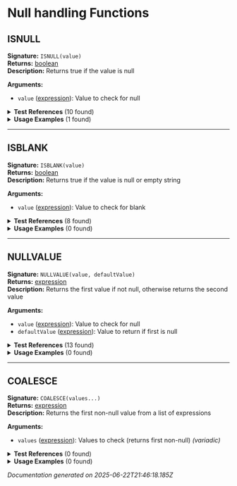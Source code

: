 # Null handling Functions


## ISNULL

**Signature:** `ISNULL(value)`  
**Returns:** [boolean](../types.md#boolean)  
**Description:** Returns true if the value is null

**Arguments:**
- `value` ([expression](../types.md#expression)): Value to check for null


<details>
<summary><strong>Test References</strong> (10 found)</summary>

- **if-function.test.js** (1 reference)
  - [Line 72](/tests/if-function.test.js#L72): `const result = evaluateFormula('IF(ISNULL(revenue), "No revenue", "Has revenue")', testContext);`

- **logical-operators-functions.test.js** (2 references)
  - [Line 97](/tests/logical-operators-functions.test.js#L97): `const result = evaluateFormula('AND(ISNULL(revenue), ISBLANK(note))', testContext);`
  - [Line 102](/tests/logical-operators-functions.test.js#L102): `const result = evaluateFormula('OR(ISNULL(revenue), revenue > 1000)', testContext);`

- **multi-level-relationships.test.js** (1 reference)
  - [Line 129](/tests/multi-level-relationships.test.js#L129): `const result = evaluateFormula('IF(ISNULL(merchant_rel.main_rep_rel.user_rel.status), "No Status", merchant_rel.main_rep_rel.user_rel.status)', multiLevelContext);`

- **null-handling.test.js** (6 references)
  - [Line 12](/tests/null-handling.test.js#L12): `const result = evaluateFormula('ISNULL(note)', testContext);`
  - [Line 17](/tests/null-handling.test.js#L17): `const result = evaluateFormula('ISNULL(NULL)', testContext);`
  - [Line 53](/tests/null-handling.test.js#L53): `const result = evaluateFormula('IF(ISNULL(note), "No note", note)', testContext);`
  - [Line 71](/tests/null-handling.test.js#L71): `() => evaluateFormula('ISNULL()', testContext),`
  - [Line 79](/tests/null-handling.test.js#L79): `() => evaluateFormula('ISNULL(note, amount)', testContext),`
  - [Line 119](/tests/null-handling.test.js#L119): `const result = evaluateFormula('ISNULL("hello")', testContext);`
</details>

<details>
<summary><strong>Usage Examples</strong> (1 found)</summary>

- **examples/table/submission/null_safety_check.formula** (1 reference)
  - [Line 1](/examples/table/submission/null_safety_check.formula#L1): `IF(ISNULL(merchant_rel.business_name), "NO MERCHANT", merchant_rel.business_name) & " | Amount: " & IF(ISNULL(amount), "N/A", STRING(amount)) & " | Reps: " & STRING(IF(ISNULL(COUNT_AGG(rep_links_submission, id)), 0, COUNT_AGG(rep_links_submission, id)))`
</details>

---

## ISBLANK

**Signature:** `ISBLANK(value)`  
**Returns:** [boolean](../types.md#boolean)  
**Description:** Returns true if the value is null or empty string

**Arguments:**
- `value` ([expression](../types.md#expression)): Value to check for blank


<details>
<summary><strong>Test References</strong> (8 found)</summary>

- **logical-operators-functions.test.js** (1 reference)
  - [Line 97](/tests/logical-operators-functions.test.js#L97): `const result = evaluateFormula('AND(ISNULL(revenue), ISBLANK(note))', testContext);`

- **null-handling.test.js** (7 references)
  - [Line 32](/tests/null-handling.test.js#L32): `const result = evaluateFormula('ISBLANK(note)', testContext);`
  - [Line 37](/tests/null-handling.test.js#L37): `const result = evaluateFormula('ISBLANK(NULL)', testContext);`
  - [Line 103](/tests/null-handling.test.js#L103): `() => evaluateFormula('ISBLANK()', testContext),`
  - [Line 111](/tests/null-handling.test.js#L111): `() => evaluateFormula('ISBLANK(note, amount)', testContext),`
  - [Line 137](/tests/null-handling.test.js#L137): `const result = evaluateFormula('ISBLANK("test")', testContext);`
  - [Line 149](/tests/null-handling.test.js#L149): `const result = evaluateFormula('IF(ISBLANK(revenue), NULLVALUE(cost, 0), revenue)', testContext);`
  - [Line 164](/tests/null-handling.test.js#L164): `const result = evaluateFormula('STRING(NULLVALUE(revenue, 0)) & " (empty: " & STRING(ISBLANK(revenue)) & ")"', testContext);`
</details>

<details>
<summary><strong>Usage Examples</strong> (0 found)</summary>

No usage examples found for this function.
</details>

---

## NULLVALUE

**Signature:** `NULLVALUE(value, defaultValue)`  
**Returns:** [expression](../types.md#expression)  
**Description:** Returns the first value if not null, otherwise returns the second value

**Arguments:**
- `value` ([expression](../types.md#expression)): Value to check for null
- `defaultValue` ([expression](../types.md#expression)): Value to return if first is null


<details>
<summary><strong>Test References</strong> (13 found)</summary>

- **null-handling.test.js** (13 references)
  - [Line 22](/tests/null-handling.test.js#L22): `const result = evaluateFormula('NULLVALUE(note, "No note")', testContext);`
  - [Line 27](/tests/null-handling.test.js#L27): `const result = evaluateFormula('NULLVALUE(NULL, "Default")', testContext);`
  - [Line 48](/tests/null-handling.test.js#L48): `const result = evaluateFormula('NULLVALUE(note, "Empty") & " - " & STRING(amount)', testContext);`
  - [Line 58](/tests/null-handling.test.js#L58): `const result = evaluateFormula('NULLVALUE(amount, 0) + 100', testContext);`
  - [Line 64](/tests/null-handling.test.js#L64): `const result = evaluateFormula('NULLVALUE(merchant_rel.business_name, "Unknown Business")', relationshipContext);`
  - [Line 87](/tests/null-handling.test.js#L87): `() => evaluateFormula('NULLVALUE(note)', testContext),`
  - [Line 95](/tests/null-handling.test.js#L95): `() => evaluateFormula('NULLVALUE(note, "default", "extra")', testContext),`
  - [Line 125](/tests/null-handling.test.js#L125): `const result = evaluateFormula('NULLVALUE(NULL, "default")', testContext);`
  - [Line 131](/tests/null-handling.test.js#L131): `const result = evaluateFormula('NULLVALUE("maybe null", "definitely not null")', testContext);`
  - [Line 143](/tests/null-handling.test.js#L143): `const result = evaluateFormula('NULLVALUE("maybe null", "default") & " value"', testContext);`
  - [Line 149](/tests/null-handling.test.js#L149): `const result = evaluateFormula('IF(ISBLANK(revenue), NULLVALUE(cost, 0), revenue)', testContext);`
  - [Line 156](/tests/null-handling.test.js#L156): `() => evaluateFormula('NULLVALUE(revenue, "string default")', testContext),`
  - [Line 164](/tests/null-handling.test.js#L164): `const result = evaluateFormula('STRING(NULLVALUE(revenue, 0)) & " (empty: " & STRING(ISBLANK(revenue)) & ")"', testContext);`
</details>

<details>
<summary><strong>Usage Examples</strong> (0 found)</summary>

No usage examples found for this function.
</details>

---

## COALESCE

**Signature:** `COALESCE(values...)`  
**Returns:** [expression](../types.md#expression)  
**Description:** Returns the first non-null value from a list of expressions

**Arguments:**
- `values` ([expression](../types.md#expression)): Values to check (returns first non-null) *(variadic)*


<details>
<summary><strong>Test References</strong> (0 found)</summary>

No test references found for this function.
</details>

<details>
<summary><strong>Usage Examples</strong> (0 found)</summary>

No usage examples found for this function.
</details>


*Documentation generated on 2025-06-22T21:46:18.185Z*
